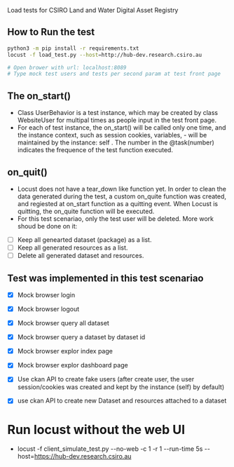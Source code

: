Load tests for CSIRO Land and Water Digital Asset Registry


## How to Run the test

```bash
python3 -m pip install -r requirements.txt
locust -f load_test.py --host=http://hub-dev.research.csiro.au

# Open brower with url: localhost:8089
# Type mock test users and tests per second param at test front page

```

## The on_start()

- Class UserBehavior is a test instance, which may be created by class WebsiteUser for multipal times as people input in the test front page.
- For each of test instance, the on_start() will be called only one time, and the instance context, such as session cookies, variables, - will be maintained by the instance: self . 
The number in the @task(number) indicates the frequence of the test function executed. 

## on_quit()
- Locust does not have a tear_down like function yet. In order to clean the data generated during the test, a custom on_quite function was created, and regiested at on_start function as a quitting event. When Locust is quitting, the on_quite function will be executed. 
- For this test scenariao, only the test user will be deleted. More work shoud be done on it: 

- [ ] Keep all genearted dataset (package) as a list.
- [ ] Keep all generated resources as a list.
- [ ] Delete all generated dataset and resources.

## Test was implemented in this test scenariao

- [x] Mock browser login
- [x] Mock browser logout
- [x] Mock browser query all dataset
- [x] Mock browser query a dataset by dataset id
- [x] Mock browser explor index page
- [x] Mock browser explor dashboard page
- [x] Use ckan API to create fake users (after create user, the user session/cookies was created and kept by the instance (self) by default)
- [x] use ckan API to create new Dataset and resources attached to a dataset



# Run locust without the web UI
- locust -f client_simulate_test.py --no-web -c 1 -r 1 --run-time 5s --host=https://hub-dev.research.csiro.au